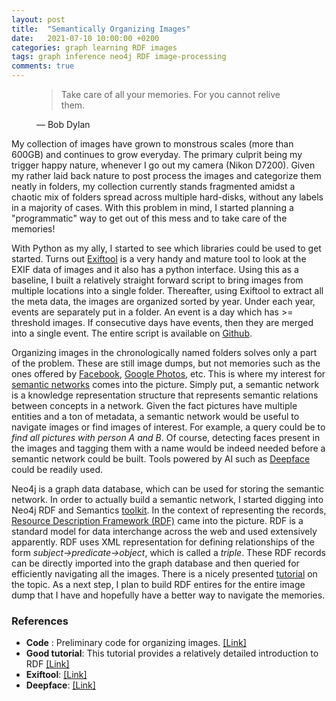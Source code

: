 ```yaml
---
layout: post
title:  "Semantically Organizing Images"
date:   2021-07-10 10:00:00 +0200
categories: graph learning RDF images 
tags: graph inference neo4j RDF image-processing
comments: true
---
```


<figure class="quote">
  <blockquote>
    Take care of all your memories. For you cannot relive them. 
  </blockquote>
  <figcaption>
    &mdash; Bob Dylan 
    <!-- <cite>Mental models</cite>   -->
  </figcaption>
</figure>
My collection of images have grown to monstrous scales (more than 600GB) and continues to grow everyday.
The primary culprit being my trigger happy nature, whenever I go out my camera (Nikon D7200). Given my
rather laid back nature to post process the images and categorize them neatly in folders, my collection currently
stands fragmented amidst a chaotic mix of folders spread across multiple hard-disks, without 
any labels in a majority of cases. With this problem in mind, I started planning a "programmatic" way to get 
out of this mess and to take care of the memories!

With Python as my ally, I started to see which libraries could be used to get started. Turns out [Exiftool](https://exiftool.org/) 
is a very handy and mature tool to look at the EXIF data of images and it also has a python interface. Using this 
as a baseline, I built a relatively straight forward script to bring images from multiple locations into a single folder. 
Thereafter, using Exiftool to extract all the meta data, the images are organized sorted by year. Under each year, events are separately put in a folder. 
An event is a day which has >= threshold images. If consecutive days have events, then they are merged into a single event.
The entire script is available on [Github](https://github.com/debjyoti0891/utilities/tree/master/copy_images).

Organizing images in the chronologically named folders solves only a part of the problem. These are still image dumps, but not memories such as the ones 
offered by [Facebook](https://www.facebook.com/help/1056848067697293/), [Google Photos](https://support.google.com/photos/answer/9454489?hl=en&co=GENIE.Platform%3DAndroid), etc.
This is where my interest for [semantic networks](https://en.wikipedia.org/wiki/Semantic_network) comes into the picture. Simply put, a semantic network is a knowledge representation structure that represents semantic relations between concepts in a network. 
Given the fact pictures have multiple entities and a ton of metadata, a semantic network would be useful to navigate images or find images of interest. For example, a query could be to *find all pictures with person A and B*. 
Of course, detecting faces present in the images and tagging them with a name would be indeed needed before a semantic network could be built. Tools powered by AI such as [Deepface](https://pypi.org/project/deepface/) could be readily used. 

Neo4j is a graph data database, which can be used for storing the semantic network. In order to actually build a semantic network, I started digging into Neo4j RDF and Semantics [toolkit](https://neo4j.com/labs/neosemantics/).  In the 
context of representing the records, [Resource Description Framework (RDF)](https://www.w3.org/RDF/) came into the picture. RDF is a standard model for data interchange across the web and used extensively apparently. RDF uses XML representation
for defining relationships of the form *subject->predicate->object*, which is called a *triple*. These RDF records can be directly imported into the graph database and then queried for efficiently navigating all
the images. There is a nicely presented [tutorial](http://www.linkeddatatools.com/semantic-web-basics) on the topic. As a next step, I plan to build RDF entires for the entire image dump that I have and hopefully have 
a better way to navigate the memories. 


### References 
+ **Code** : Preliminary code for organizing images. [[Link]](https://github.com/debjyoti0891/utilities/tree/master/copy_images)
+ **Good tutorial**: This tutorial provides a relatively detailed introduction to RDF [[Link]](http://www.linkeddatatools.com/semantic-web-basics)
+ **Exiftool**: [[Link]](https://exiftool.org/)
+ **Deepface**: [[Link]](ttps://pypi.org/project/deepface/)






